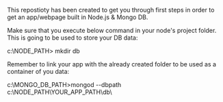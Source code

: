 This repostioty has been created to get you through first steps in order to get an app/webpage built in Node.js & Mongo DB.

Make sure that you execute below command in your node's project folder. This is going to be used to store your DB data: 

c:\NODE_PATH> mkdir db

Remember to link your app with the already created folder to be used as a container of you data:

c:\MONGO_DB_PATH>mongod --dbpath c:\NODE_PATH\YOUR_APP_PATH\db\
